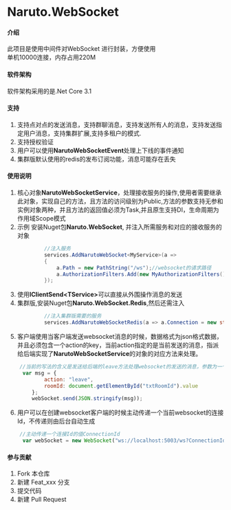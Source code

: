 # Naruto.WebSocket

#### 介绍
此项目是使用中间件对WebSocket 进行封装，方便使用
<br>单机10000连接，内存占用220M
#### 软件架构
软件架构采用的是.Net Core 3.1
#### 支持
1. 支持点对点的发送消息，支持群聊消息，支持发送所有人的消息，支持发送指定用户消息，支持集群扩展,支持多租户的模式.
2. 支持授权验证
3. 用户可以使用<b>NarutoWebSocketEvent</b>处理上下线的事件通知
4. 集群版默认使用的redis的发布订阅功能，消息可能存在丢失

#### 使用说明
1. 核心对象<b>NarutoWebSocketService</b>，处理接收服务的操作,使用者需要继承此对象，实现自己的方法，且方法的访问级别为Public,方法的参数支持无参和实例对象两种，并且方法的返回值必须为Task,并且原生支持DI，生命周期为作用域Scope模式
2. 示例 安装Nuget包<b>Naruto.WebSocket</b>, 并注入所需服务和对应的接收服务的对象
```c#
            //注入服务
            services.AddNarutoWebSocket<MyService>(a =>
            {
                a.Path = new PathString("/ws");//websocket的请求路径
                a.AuthorizationFilters.Add(new MyAuthorizationFilters());//追加websocket连接的授权信息
            });
```
3. 使用<b>IClientSend\<TService></b>可以直接从外围操作消息的发送
4. 集群版,安装Nuget包<b>Naruto.WebSocket.Redis</b>,然后还需注入
```c#
            //注入集群版需要的服务
            services.AddNarutoWebSocketRedis(a => a.Connection = new string[] { "127.0.0.1:6379" });


```
5. 客户端使用当客户端发送websocket消息的时候，数据格式为json格式数据，并且必须包含一个action的key，当前action指定的是当前发送的消息，指派给后端实现了<b>NarutoWebSocketService</b>的对象的对应方法来处理。
``` javascript
    //当前的写法的含义是发送给后端的leave方法处理websocket的发送的消息，参数为一个对象中包含的属性为roomId
     var msg = {
            action: "leave",
            roomId: document.getElementById("txtRoomId").value
        };
        webSocket.send(JSON.stringify(msg));
```
6. 用户可以在创建websocket客户端的时候主动传递一个当前websocket的连接Id，不传递则由后台自动生成
```javascript
    //主动传递一个连接Id的值ConnectionId
     var webSocket = new WebSocket("ws://localhost:5003/ws?ConnectionId=12345678");
```
#### 参与贡献

1.  Fork 本仓库
2.  新建 Feat_xxx 分支
3.  提交代码
4.  新建 Pull Request